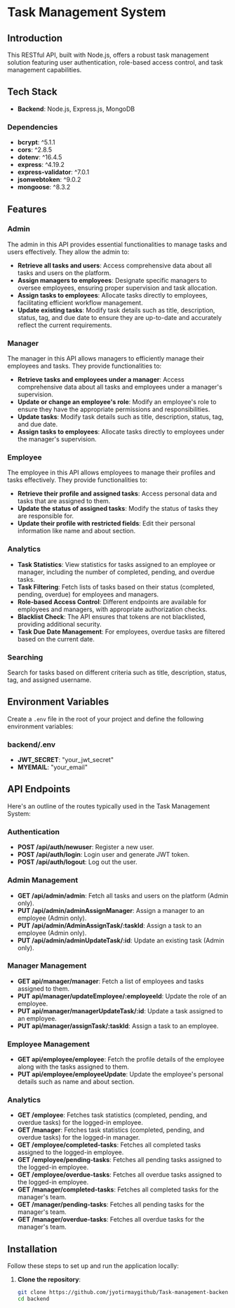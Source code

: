 # Task Management System

## Introduction

This RESTful API, built with Node.js, offers a robust task management solution featuring user authentication, role-based access control, and task management capabilities.

## Tech Stack

- **Backend**: Node.js, Express.js, MongoDB

### Dependencies

- **bcrypt**: ^5.1.1
- **cors**: ^2.8.5
- **dotenv**: ^16.4.5
- **express**: ^4.19.2
- **express-validator**: ^7.0.1
- **jsonwebtoken**: ^9.0.2
- **mongoose**: ^8.3.2

## Features

### Admin

The admin in this API provides essential functionalities to manage tasks and users effectively. They allow the admin to:

- **Retrieve all tasks and users**: Access comprehensive data about all tasks and users on the platform.
- **Assign managers to employees**: Designate specific managers to oversee employees, ensuring proper supervision and task allocation.
- **Assign tasks to employees**: Allocate tasks directly to employees, facilitating efficient workflow management.
- **Update existing tasks**: Modify task details such as title, description, status, tag, and due date to ensure they are up-to-date and accurately reflect the current requirements.

### Manager

The manager in this API allows managers to efficiently manage their employees and tasks. They provide functionalities to:

- **Retrieve tasks and employees under a manager**: Access comprehensive data about all tasks and employees under a manager's supervision.
- **Update or change an employee's role**: Modify an employee's role to ensure they have the appropriate permissions and responsibilities.
- **Update tasks**: Modify task details such as title, description, status, tag, and due date.
- **Assign tasks to employees**: Allocate tasks directly to employees under the manager's supervision.

### Employee

The employee in this API allows employees to manage their profiles and tasks effectively. They provide functionalities to:

- **Retrieve their profile and assigned tasks**: Access personal data and tasks that are assigned to them.
- **Update the status of assigned tasks**: Modify the status of tasks they are responsible for.
- **Update their profile with restricted fields**: Edit their personal information like name and about section.

### Analytics

- **Task Statistics**: View statistics for tasks assigned to an employee or manager, including the number of completed, pending, and overdue tasks.
- **Task Filtering**: Fetch lists of tasks based on their status (completed, pending, overdue) for employees and managers.
- **Role-based Access Control**: Different endpoints are available for employees and managers, with appropriate authorization checks.
- **Blacklist Check**: The API ensures that tokens are not blacklisted, providing additional security.
- **Task Due Date Management**: For employees, overdue tasks are filtered based on the current date.

### Searching

Search for tasks based on different criteria such as title, description, status, tag, and assigned username.

## Environment Variables

Create a `.env` file in the root of your project and define the following environment variables:

### backend/.env
- **JWT_SECRET**: "your_jwt_secret"
- **MYEMAIL**: "your_email"

## API Endpoints

Here's an outline of the routes typically used in the Task Management System:

### Authentication

- **POST /api/auth/newuser**: Register a new user.
- **POST /api/auth/login**: Login user and generate JWT token.
- **POST /api/auth/logout**: Log out the user.

### Admin Management

- **GET /api/admin/admin**: Fetch all tasks and users on the platform (Admin only).
- **PUT /api/admin/adminAssignManager**: Assign a manager to an employee (Admin only).
- **PUT /api/admin/AdminAssignTask/:taskId**: Assign a task to an employee (Admin only).
- **PUT /api/admin/adminUpdateTask/:id**: Update an existing task (Admin only).

### Manager Management

- **GET api/manager/manager**: Fetch a list of employees and tasks assigned to them.
- **PUT api/manager/updateEmployee/:employeeId**: Update the role of an employee.
- **PUT api/manager/managerUpdateTask/:id**: Update a task assigned to an employee.
- **PUT api/manager/assignTask/:taskId**: Assign a task to an employee.

### Employee Management

- **GET api/employee/employee**: Fetch the profile details of the employee along with the tasks assigned to them.
- **PUT api/employee/employeeUpdate**: Update the employee's personal details such as name and about section.

### Analytics

- **GET /employee**: Fetches task statistics (completed, pending, and overdue tasks) for the logged-in employee.
- **GET /manager**: Fetches task statistics (completed, pending, and overdue tasks) for the logged-in manager.
- **GET /employee/completed-tasks**: Fetches all completed tasks assigned to the logged-in employee.
- **GET /employee/pending-tasks**: Fetches all pending tasks assigned to the logged-in employee.
- **GET /employee/overdue-tasks**: Fetches all overdue tasks assigned to the logged-in employee.
- **GET /manager/completed-tasks**: Fetches all completed tasks for the manager's team.
- **GET /manager/pending-tasks**: Fetches all pending tasks for the manager's team.
- **GET /manager/overdue-tasks**: Fetches all overdue tasks for the manager's team.

## Installation

Follow these steps to set up and run the application locally:

1. **Clone the repository**:
   ```bash
   git clone https://github.com/jyotirmaygithub/Task-management-backend
   cd backend

